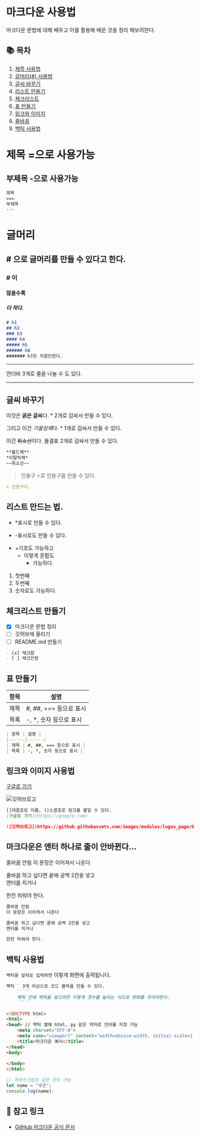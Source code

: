 마크다운 사용법
====
마크다운 문법에 대해 배우고 이를 활용해 배운 것을 정리 해보려한다.

## 📚 목차
1. [제목 사용법](#제목-=-으로-사용가능)
2. [글머리(#) 사용법](#글머리)
3. [글씨 바꾸기](#글씨-바꾸기)
4. [리스트 만들기](#리스트-만드는-법)
5. [체크리스트](#체크리스트-만들기)
6. [표 만들기](#표-만들기)
7. [링크와 이미지](#링크와-이미지-사용법)
8. [줄바꿈](#마크다운은-엔터-하나로-줄이-안바뀐다)
9. [백틱 사용법](#백틱-사용법)


제목 =으로 사용가능
====
부제목 -으로 사용가능
----

```md
제목
===
부제목
---
```

# 글머리
## # 으로 글머리를 만들 수 있다고 한다.
### # 이
#### 많을수록
##### 더 작다.

```markdown
# h1
## h2
### h3
#### h4
##### h5
###### h6
####### h7은 지원안한다.
```
___

언더바 3개로 줄을 나눌 수 도 있다.
___

## 글씨 바꾸기

이것은 **굵은 글씨**다. * 2개로 감싸서 만들 수 있다.

그리고 이건 *기울임체*다. * 1개로 감싸서 만들 수 있다.

이건 ~~취소선~~이다. 물결표 2개로 감싸서 만들 수 있다.

```md
**볼드체**
*이탈릭체*
~~취소선~~
```

>인용구 >로 인용구를 만들 수 있다.

```md
> 인용구다.
```
## 리스트 만드는 법.

* *표시로 만들 수 있다.
- -표시로도 만들 수 있다.
+ +기호도 가능하고
  * 이렇게 혼합도
    - 가능하다.
1. 첫번째
2. 두번째
3. 숫자로도 가능하다.

## 체크리스트 만들기
- [x] 마크다운 문법 정리
- [ ] 깃허브에 올리기
- [ ] README.md 만들기
 ```md
- [x] 체크함
- [ ] 체크안함
 ```

## 표 만들기
| 항목 | 설명 |
|------|------|
| 제목 | #, ##, === 등으로 표시 |
| 목록 | -, *, 숫자 등으로 표시 |

```md
| 항목 | 설명 |
|------|------|
| 제목 | #, ##, === 등으로 표시 |
| 목록 | -, *, 숫자 등으로 표시 |

```

## 링크와 이미지 사용법

[구글로 가기](https://google.com)

![깃허브로고](https://github.githubassets.com/images/modules/logos_page/GitHub-Mark.png)

```md
[]대괄호로 이름, ()소괄호로 링크를 붙일 수 있다.
[구글로 가기](https://google.com)

![깃허브로고](https://github.githubassets.com/images/modules/logos_page/GitHub-Mark.png)

```

## 마크다운은 엔터 하나로 줄이 안바뀐다...
줄바꿈 안됨
이 문장은 이어져서 나온다

줄바꿈 하고 싶다면 끝에 공백 2칸을 넣고  
엔터를 치거나

한칸 띄워야 한다.
```md
줄바꿈 안됨
이 문장은 이어져서 나온다

줄바꿈 하고 싶다면 끝에 공백 2칸을 넣고  
엔터를 치거나

한칸 띄워야 한다.
```

## 백틱 사용법

`백틱을 앞뒤로 입력하면` 이렇게 화면에 출력됩니다.

``` md
백틱 ` 3개 이상으로 코드 블럭을 만들 수 있다.
    `````
    백틱 안에 백틱을 넣으려면 이렇게 갯수를 늘리는 식으로 변화를 주어야한다.
    `````
```
```html
<!DOCTYPE html>
<html> 
<head> // 백틱 옆에 html, py 같은 약자로 언어를 지정 가능
	<meta charset="UTF-8"> 
	<meta name="viewport" content="width=device-width, initial-scale=1.0">
	<title>마크다운 예시</title>
</head>
<body> 
	
</body>
</html>
```

```js
// 자바스크립트 같은 것도 가능
let name = "루온";
console.log(name);
```


## 📌 참고 링크
- [GitHub 마크다운 공식 문서](https://docs.github.com/en/get-started/writing-on-github)
